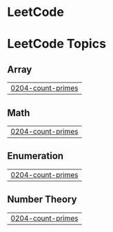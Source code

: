 # LeetCode
<!---LeetCode Topics Start-->
# LeetCode Topics
## Array
|  |
| ------- |
| [0204-count-primes](https://github.com/VarunKumar310/LeetCode/tree/master/0204-count-primes) |
## Math
|  |
| ------- |
| [0204-count-primes](https://github.com/VarunKumar310/LeetCode/tree/master/0204-count-primes) |
## Enumeration
|  |
| ------- |
| [0204-count-primes](https://github.com/VarunKumar310/LeetCode/tree/master/0204-count-primes) |
## Number Theory
|  |
| ------- |
| [0204-count-primes](https://github.com/VarunKumar310/LeetCode/tree/master/0204-count-primes) |
<!---LeetCode Topics End-->